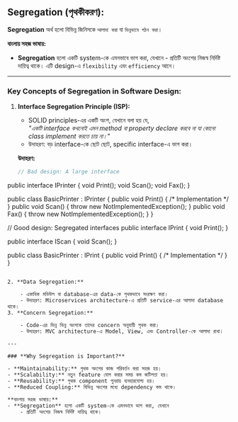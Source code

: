 
## **Segregation (পৃথকীকরণ):**  
**Segregation** অর্থ হলো বিভিন্ন জিনিসকে `আলাদা করা` বা `ভিন্নভাবে গঠন করা`।


**বাংলায় সহজ ভাষায়:**  
- **Segregation** হলো একটি system-কে এমনভাবে ভাগ করা, যেখানে 
												- প্রতিটি অংশের নিজস্ব নির্দিষ্ট দায়িত্ব থাকে। 
এটি design-এ `flexibility` এবং `efficiency` আনে।
---

### **Key Concepts of Segregation in Software Design:**

1. **Interface Segregation Principle (ISP):**
    
    - SOLID principles-এর একটি অংশ, যেখানে বলা হয় যে,  
        _"একটি interface কখনোই এমন method বা property declare করবে না যা কোনো class implement করতে চায় না।"_
    - উদাহরণ: বড় interface-কে ছোট ছোট, specific interface-এ ভাগ করা।
    
    **উদাহরণ:**
    ```cs
    // Bad design: A large interface
public interface IPrinter
{
    void Print();
    void Scan();
    void Fax();
}

public class BasicPrinter : IPrinter
{
    public void Print() { /* Implementation */ }
    public void Scan() { throw new NotImplementedException(); }
    public void Fax() { throw new NotImplementedException(); }
}

// Good design: Segregated interfaces
public interface IPrint
{
    void Print();
}

public interface IScan
{
    void Scan();
}

public class BasicPrinter : IPrint
{
    public void Print() { /* Implementation */ }
}

```

2. **Data Segregation:**
    
    - একাধিক মডিউল বা database-এর data-কে পৃথকভাবে সংরক্ষণ করা।
    - উদাহরণ: Microservices architecture-এ প্রতিটি service-এর আলাদা database থাকে।
3. **Concern Segregation:**
    
    - Code-এর ভিন্ন ভিন্ন অংশকে তাদের concern অনুযায়ী পৃথক করা।
    - উদাহরণ: MVC architecture-এ Model, View, এবং Controller-কে আলাদা রাখা।

---

### **Why Segregation is Important?**

- **Maintainability:** পৃথক অংশের কাজ পরিবর্তন করা সহজ হয়।
- **Scalability:** নতুন feature যোগ করার সময় কম জটিলতা হয়।
- **Reusability:** পৃথক component পুনরায় ব্যবহারযোগ্য হয়।
- **Reduced Coupling:** বিভিন্ন অংশের মধ্যে dependency কম থাকে।

**বাংলায় সহজ ভাষায়:**  
- **Segregation** হলো একটি system-কে এমনভাবে ভাগ করা, যেখানে 
	- প্রতিটি অংশের নিজস্ব নির্দিষ্ট দায়িত্ব থাকে। 


